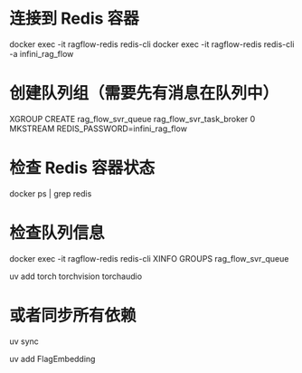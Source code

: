 # 连接到 Redis 容器
docker exec -it ragflow-redis redis-cli
docker exec -it ragflow-redis redis-cli -a infini_rag_flow
# 创建队列组（需要先有消息在队列中）
XGROUP CREATE rag_flow_svr_queue rag_flow_svr_task_broker 0 MKSTREAM
REDIS_PASSWORD=infini_rag_flow

# 检查 Redis 容器状态
docker ps | grep redis

# 检查队列信息
docker exec -it ragflow-redis redis-cli XINFO GROUPS rag_flow_svr_queue

uv add torch torchvision torchaudio

# 或者同步所有依赖
uv sync

uv add FlagEmbedding